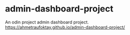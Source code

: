 # admin-dashboard-project
An odin project admin dashboard project.
https://ahmetraufoktay.github.io/admin-dashboard-project/
